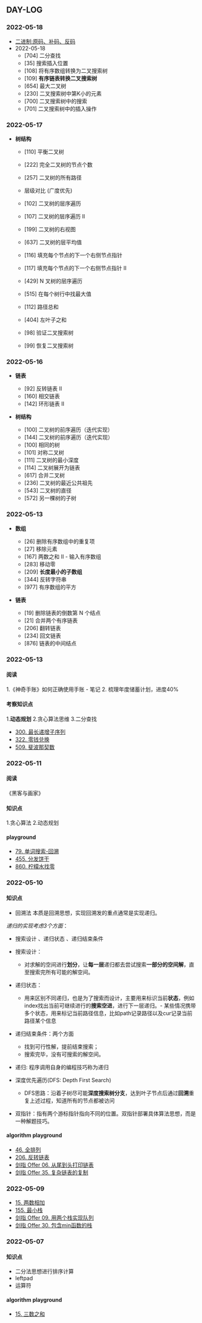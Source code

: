 ## DAY-LOG

### 2022-05-18

- [二进制:原码、补码、反码](https://zhuanlan.zhihu.com/p/99082236)
- 2022-05-18
  - [704] 二分查找
  - [35] 搜索插入位置
  - [108] 将有序数组转换为二叉搜索树
  - [109] **有序链表转换二叉搜索树**
  - [654] 最大二叉树
  - [230] 二叉搜索树中第K小的元素
  - [700] 二叉搜索树中的搜索
  - [701] 二叉搜索树中的插入操作

### 2022-05-17

- **树结构**
  - [110] 平衡二叉树
  - [222] 完全二叉树的节点个数
  - [257] 二叉树的所有路径

  - 层级对比 (广度优先)
  - [102] 二叉树的层序遍历
  - [107] 二叉树的层序遍历 II
  - [199] 二叉树的右视图
  - [637] 二叉树的层平均值
  - [116] 填充每个节点的下一个右侧节点指针
  - [117] 填充每个节点的下一个右侧节点指针 II
  - [429] N 叉树的层序遍历
  - [515] 在每个树行中找最大值
  - [112] 路径总和
  - [404] 左叶子之和
  - [98] 验证二叉搜索树
  - [99] 恢复二叉搜索树


### 2022-05-16

- **链表**
  - [92] 反转链表 II
  - [160] 相交链表
  - [142] 环形链表 II

- **树结构**	
  - [100] 二叉树的前序遍历（迭代实现）
  - [144] 二叉树的前序遍历（迭代实现）
  - [100] 相同的树
  - [101] 对称二叉树
  - [111] 二叉树的最小深度
  - [114] 二叉树展开为链表
  - [617] 合并二叉树
  - [236] 二叉树的最近公共祖先
  - [543] 二叉树的直径
  - [572] 另一棵树的子树
 
### 2022-05-13

- **数组**
  - [26] 删除有序数组中的重复项
  - [27] 移除元素
  - [167] 两数之和 II - 输入有序数组
  - [283] 移动零
  - [209] **长度最小的子数组**
  - [344] 反转字符串
  - [977] 有序数组的平方

- **链表**
  - [19] 删除链表的倒数第 N 个结点
  - [21] 合并两个有序链表
  - [206] 翻转链表
  - [234] 回文链表
  - [876] 链表的中间结点


### 2022-05-13
#### 阅读
1.《神奇手账》如何正确使用手账 - 笔记
2. 梳理年度储蓄计划，进度40%

#### 考察知识点
1.**动态规划**
2.贪心算法思维
3.二分查找

- [300. 最长递增子序列](https://leetcode.cn/problems/longest-increasing-subsequence/description/)
- [322. 零钱兑换](https://leetcode.cn/problems/coin-change/description/)
- [509. 斐波那契数](https://leetcode.cn/problems/fibonacci-number/)


### 2022-05-11
#### 阅读
《黑客与画家》

#### 知识点
1.贪心算法
2.动态规划
#### playground
- [79. 单词搜索-回溯](https://leetcode.cn/problems/word-search/)
- [455. 分发饼干](https://leetcode.cn/problems/assign-cookies/description/)
- [860. 柠檬水找零](https://leetcode.cn/problems/lemonade-change/description/)


### 2022-05-10
#### 知识点
- 回溯法
本质是回溯思想，实现回溯发的重点通常是实现递归。

*递归的实现考虑3个方面*：
- 搜索设计 、递归状态 、递归结束条件
- 搜索设计：
  - 对求解的空间进行**划分**，让**每一层**递归都去尝试搜索**一部分的空间解**，直至搜索完所有可能的解空间。
- 递归状态：
  - 用来区别不同递归，也是为了搜索而设计，主要用来标识当前**状态**，例如index找出当前可继续进行的**搜索空进**，进行下一层递归。- 某些情况携带多个状态，用来标记当前路径信息，比如path记录路径以及cur记录当前路径某个信息
- 递归结束条件：两个方面
  - 找到可行性解，提前结束搜索；
  - 搜索完毕，没有可搜索的解空间。

- 递归: 程序调用自身的编程技巧称为递归

- 深度优先遍历(DFS: Depth First Search)
  - DFS思路：沿着子树尽可能**深度搜索树分支**，达到叶子节点后通过**回溯**重复上述过程，知道所有的节点都被访问

- 双指针：指有两个游标指针指向不同的位置。双指针部署具体算法思想，而是一种解题技巧。


#### algorithm playground
- [46. 全排列](https://leetcode.cn/problems/permutations/description/)
- [206. 反转链表](https://leetcode.cn/problems/reverse-linked-list/description/)
- [剑指 Offer 06. 从尾到头打印链表](https://leetcode.cn/problems/cong-wei-dao-tou-da-yin-lian-biao-lcof/)
- [剑指 Offer 35. 复杂链表的复制](https://leetcode.cn/problems/fu-za-lian-biao-de-fu-zhi-lcof/)


### 2022-05-09
- [15. 两数相加](https://leetcode.cn/problems/add-two-numbers/description/)
- [155. 最小栈](https://leetcode.cn/problems/min-stack/submissions/)
- [剑指 Offer 09. 用两个栈实现队列](https://leetcode.cn/problems/yong-liang-ge-zhan-shi-xian-dui-lie-lcof/)
- [剑指 Offer 30. 包含min函数的栈](https://leetcode.cn/problems/bao-han-minhan-shu-de-zhan-lcof/)


### 2022-05-07
#### 知识点
- 二分法思想进行排序计算
- leftpad
- 运算符

#### algorithm playground
- [15. 三数之和](https://leetcode-cn.com/problems/3sum/description/)
